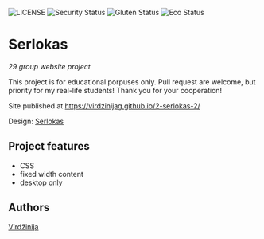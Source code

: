 ![LICENSE](https://img.shields.io/badge/license-MIT-blue.svg?style=flat-square)
![Security Status](https://img.shields.io/security-headers?label=Security&url=https%3A%2F%2Fgithub.com&style=flat-square)
![Gluten Status](https://img.shields.io/badge/Gluten-Free-green.svg)
![Eco Status](https://img.shields.io/badge/ECO-Friendly-green.svg)

# Serlokas

_29 group website project_

This project is for educational porpuses only. Pull request are welcome, but priority for my real-life students! Thank you for your cooperation!

Site published at https://virdzinijag.github.io/2-serlokas-2/

Design: [Serlokas](hhttps://cdn.discordapp.com/attachments/648536139677958156/648860542743740428/404-Web-Page-Design-Examples-6.png)

## Project features

- CSS
- fixed width content
- desktop only

## Authors

[Virdžinija](https://github.com/VirdzinijaG)
